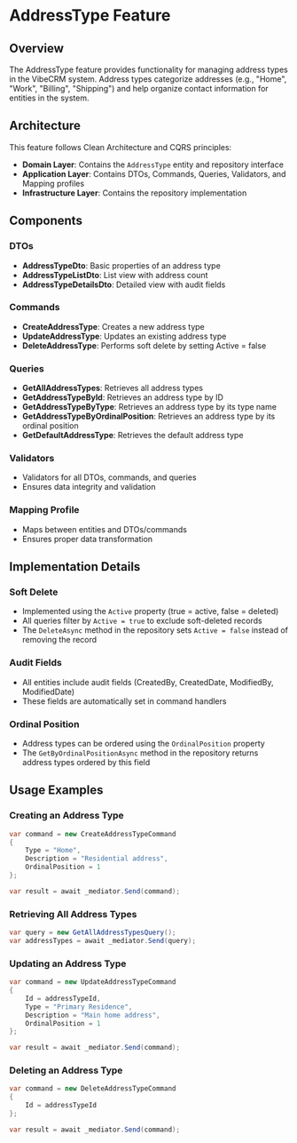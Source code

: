 # AddressType Feature

## Overview
The AddressType feature provides functionality for managing address types in the VibeCRM system. Address types categorize addresses (e.g., "Home", "Work", "Billing", "Shipping") and help organize contact information for entities in the system.

## Architecture
This feature follows Clean Architecture and CQRS principles:

- **Domain Layer**: Contains the `AddressType` entity and repository interface
- **Application Layer**: Contains DTOs, Commands, Queries, Validators, and Mapping profiles
- **Infrastructure Layer**: Contains the repository implementation

## Components

### DTOs
- **AddressTypeDto**: Basic properties of an address type
- **AddressTypeListDto**: List view with address count
- **AddressTypeDetailsDto**: Detailed view with audit fields

### Commands
- **CreateAddressType**: Creates a new address type
- **UpdateAddressType**: Updates an existing address type
- **DeleteAddressType**: Performs soft delete by setting Active = false

### Queries
- **GetAllAddressTypes**: Retrieves all address types
- **GetAddressTypeById**: Retrieves an address type by ID
- **GetAddressTypeByType**: Retrieves an address type by its type name
- **GetAddressTypeByOrdinalPosition**: Retrieves an address type by its ordinal position
- **GetDefaultAddressType**: Retrieves the default address type

### Validators
- Validators for all DTOs, commands, and queries
- Ensures data integrity and validation

### Mapping Profile
- Maps between entities and DTOs/commands
- Ensures proper data transformation

## Implementation Details

### Soft Delete
- Implemented using the `Active` property (true = active, false = deleted)
- All queries filter by `Active = true` to exclude soft-deleted records
- The `DeleteAsync` method in the repository sets `Active = false` instead of removing the record

### Audit Fields
- All entities include audit fields (CreatedBy, CreatedDate, ModifiedBy, ModifiedDate)
- These fields are automatically set in command handlers

### Ordinal Position
- Address types can be ordered using the `OrdinalPosition` property
- The `GetByOrdinalPositionAsync` method in the repository returns address types ordered by this field

## Usage Examples

### Creating an Address Type
```csharp
var command = new CreateAddressTypeCommand
{
    Type = "Home",
    Description = "Residential address",
    OrdinalPosition = 1
};

var result = await _mediator.Send(command);
```

### Retrieving All Address Types
```csharp
var query = new GetAllAddressTypesQuery();
var addressTypes = await _mediator.Send(query);
```

### Updating an Address Type
```csharp
var command = new UpdateAddressTypeCommand
{
    Id = addressTypeId,
    Type = "Primary Residence",
    Description = "Main home address",
    OrdinalPosition = 1
};

var result = await _mediator.Send(command);
```

### Deleting an Address Type
```csharp
var command = new DeleteAddressTypeCommand
{
    Id = addressTypeId
};

var result = await _mediator.Send(command);
```
